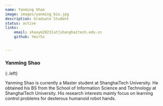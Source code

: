 ```yaml
---
name: Yanming Shao
image: images/yanming_bio.jpg
description: Graduate Student
status: active
links:
    email: shaoym2023[at]shanghaitech.edu.cn
    github: YmirSs
    

---
```

### Yanming Shao
{:.left}

Yanming Shao is currently a Master student at ShanghaiTech University. He obtained his BS from the School of Information Science and Technology at ShanghaiTech University. His research interests mainly focus on learning control problems for dexterous humanoid robot hands.







